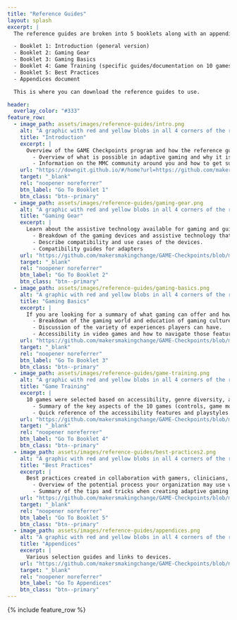 ```yaml
---
title: "Reference Guides"
layout: splash
excerpt: |
  The reference guides are broken into 5 booklets along with an appendices document:

  - Booklet 1: Introduction (general version)
  - Booklet 2: Gaming Gear
  - Booklet 3: Gaming Basics
  - Booklet 4: Game Training (specific guides/documentation on 10 games)
  - Booklet 5: Best Practices
  - Appendices document

  This is where you can download the reference guides to use.

header:
  overlay_color: "#333"
feature_row:
  - image_path: assets/images/reference-guides/intro.png
    alt: "A graphic with red and yellow blobs in all 4 corners of the rectangle with a circular photo in the center showing a group of people with people with disabiltiies smiling and playing a game in the foreground."
    title: "Introduction"
    excerpt: |
      Overview of the GAME Checkpoints program and how the reference guides work.
        - Overview of what is possible in adaptive gaming and why it is important.
        - Information on the MMC community around you and how to get support.
    url: "https://downgit.github.io/#/home?url=https://github.com/makersmakingchange/GAME-Checkpoints/blob/main/Reference_Guide_Booklets/Gaming%20Gear%20-%20v1.0.pdf"
    target: "_blank"
    rel: "noopener noreferrer"
    btn_label: "Go To Booklet 1"
    btn_class: "btn--primary"
  - image_path: assets/images/reference-guides/gaming-gear.png
    alt: "A graphic with red and yellow blobs in all 4 corners of the rectangle with a circular photo in the center showing 4 assistive switches and a corner of an Xbox Adaptive Controller."
    title: "Gaming Gear"
    excerpt: |
      Learn about the assistive technology available for gaming and guides on how to use them.
        - Breakdown of the gaming devices and assistive technology that is used in adaptive gaming.
        - Describe compatibility and use cases of the devices.
        - Compatibility guides for adapters
    url: "https://github.com/makersmakingchange/GAME-Checkpoints/blob/main/Reference_Guide_Booklets/Gaming%20Gear%20-%20v1.0.pdf"
    target: "_blank"
    rel: "noopener noreferrer"
    btn_label: "Go To Booklet 2"
    btn_class: "btn--primary"
  - image_path: assets/images/reference-guides/gaming-basics.png
    alt: "A graphic with red and yellow blobs in all 4 corners of the rectangle with a circular photo in the center of a behind the back shot of a person with a disbaility playing a game. Showing their hands on a laptray with various assistive tech for gaming."
    title: "Gaming Basics"
    excerpt: |
      If you are looking for a summary of what gaming can offer and how to use this knowledge in gaming sessions.
        - Breakdown of the gaming world and education of gaming culture.
        - Discussion of the variety of experiences players can have.
        - Accessibility in video games and how to navigate those features.
    url: "https://github.com/makersmakingchange/GAME-Checkpoints/blob/main/Reference_Guide_Booklets/Gaming%20Basics%20-%20v1.0.pdf" 
    target: "_blank"
    rel: "noopener noreferrer"
    btn_label: "Go To Booklet 3"
    btn_class: "btn--primary"
  - image_path: assets/images/reference-guides/game-training.png
    alt: "A graphic with red and yellow blobs in all 4 corners of the rectangle with a circular photo in the center showing a screenshot from The Last of Us in the settings menue and showing a preview of the game in high contrast mode."
    title: "Game Training"
    excerpt: |
      10 games were selected based on accessibility, genre diversity, and availability.
        - Summary of the key aspects of the 10 games (controls, game modes, settings, etc)
        - Quick reference of the accessibility features and playstyles of the games.
    url: "https://github.com/makersmakingchange/GAME-Checkpoints/blob/main/Reference_Guide_Booklets/Game%20Training%20-%20v1.0.pdf"
    target: "_blank"
    rel: "noopener noreferrer"
    btn_label: "Go To Booklet 4"
    btn_class: "btn--primary"
  - image_path: assets/images/reference-guides/best-practices2.png
    alt: "A graphic with red and yellow blobs in all 4 corners of the rectangle with a circular photo in the center showing a person with a disability looking at a 3D printed joystick on an Xbox Adaptive Controller. A hand of another person coming from the side of the picture is pointing to the joystick."
    title: "Best Practices"
    excerpt: |
      Best practices created in collaboration with gamers, clinicians, and MMC team with years of experience in conducting adaptive gaming sessions.
        - Overview of the potential process your organization may use with a gamer visiting your space.
        - Summary of the tips and tricks when creating adaptive gaming setup.
    url: "https://github.com/makersmakingchange/GAME-Checkpoints/blob/main/Reference_Guide_Booklets/Best%20Practices%20-%20v1.0.pdf"
    target: "_blank"
    rel: "noopener noreferrer"
    btn_label: "Go To Booklet 5"
    btn_class: "btn--primary"
  - image_path: assets/images/reference-guides/appendices.png
    alt: "A graphic with red and yellow blobs in all 4 corners of the rectangle with a circular photo in the center showing various conroller modificaitons and assitive technology like joysticks and assistive switches."
    title: "Appendices"
    excerpt: |
      Various selection guides and links to devices.
    url: "https://github.com/makersmakingchange/GAME-Checkpoints/blob/main/Reference_Guide_Booklets/Appendicies%20-%20v1.1.pdf"
    target: "_blank"
    rel: "noopener noreferrer"
    btn_label: "Go To Appendices"
    btn_class: "btn--primary"
---
```


{% include feature_row %}